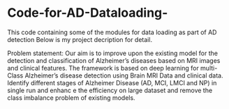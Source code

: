 # Code-for-AD-Dataloading-
This code containing some of the modules for data loading as part of AD detection 
Below is my project decription for detail.



Problem statement:
Our aim is to improve upon the existing model for the detection and classification of
Alzheimer’s diseases based on MRI images and clinical features. The framework is based on
deep learning for multi-Class Alzheimer’s disease detection using Brain MRI Data and clinical data.
Identify different stages of Alzheimer Disease (AD, MCI, LMCI and NP) in single run and enhanc
e the efficiency on large dataset and remove the class imbalance problem of existing models.
